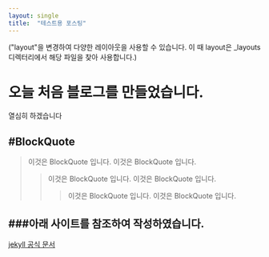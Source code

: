 ```yaml
---
layout: single
title:  "테스트용 포스팅"
---
```


("layout"을 변경하여 다양한 레이아웃을 사용할 수 있습니다. 이 때 layout은 _layouts 디렉터리에서 해당 파일을 찾아 사용합니다.)

# 오늘 처음 블로그를 만들었습니다.

열심히 하겠습니다

#BlockQuote
---
>이것은 BlockQuote 입니다.
>이것은 BlockQuote 입니다.
>  >이것은 BlockQuote 입니다.
>  >이것은 BlockQuote 입니다.
>  >  >이것은 BlockQuote 입니다.
>  >  >이것은 BlockQuote 입니다.


###아래 사이트를 참조하여 작성하였습니다.<br>
-------------
[jekyll 공식 문서](https://jekyllrb.com/docs/posts/)
